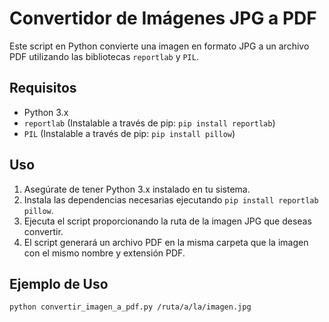 # Convertidor de Imágenes JPG a PDF

Este script en Python convierte una imagen en formato JPG a un archivo PDF utilizando las bibliotecas `reportlab` y `PIL`.

## Requisitos

- Python 3.x
- `reportlab` (Instalable a través de pip: `pip install reportlab`)
- `PIL` (Instalable a través de pip: `pip install pillow`)

## Uso

1. Asegúrate de tener Python 3.x instalado en tu sistema.
2. Instala las dependencias necesarias ejecutando `pip install reportlab pillow`.
3. Ejecuta el script proporcionando la ruta de la imagen JPG que deseas convertir.
4. El script generará un archivo PDF en la misma carpeta que la imagen con el mismo nombre y extensión PDF.

## Ejemplo de Uso

```bash
python convertir_imagen_a_pdf.py /ruta/a/la/imagen.jpg
